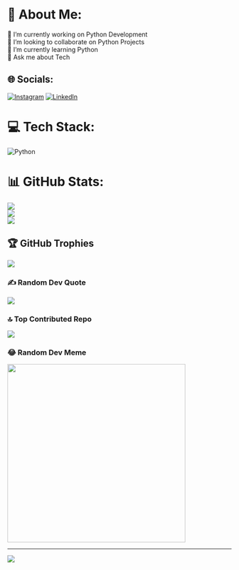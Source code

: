 # 💫 About Me:
🔭 I’m currently working on Python Development<br>👯 I’m looking to collaborate on Python Projects<br>🌱 I’m currently learning Python<br>💬 Ask me about Tech<br>


## 🌐 Socials:
[![Instagram](https://img.shields.io/badge/Instagram-%23E4405F.svg?logo=Instagram&logoColor=white)](https://instagram.com/sambhavchadha) [![LinkedIn](https://img.shields.io/badge/LinkedIn-%230077B5.svg?logo=linkedin&logoColor=white)](https://linkedin.com/in/sambhavchadha2003) 

# 💻 Tech Stack:
![Python](https://img.shields.io/badge/python-3670A0?style=for-the-badge&logo=python&logoColor=ffdd54)
# 📊 GitHub Stats:
![](https://github-readme-stats.vercel.app/api?username=sambhavchadha03&theme=dark&hide_border=false&include_all_commits=false&count_private=false)<br/>
![](https://github-readme-streak-stats.herokuapp.com/?user=sambhavchadha03&theme=dark&hide_border=false)<br/>
![](https://github-readme-stats.vercel.app/api/top-langs/?username=sambhavchadha03&theme=dark&hide_border=false&include_all_commits=false&count_private=false&layout=compact)

## 🏆 GitHub Trophies
![](https://github-profile-trophy.vercel.app/?username=sambhavchadha03&theme=radical&no-frame=false&no-bg=true&margin-w=4)

### ✍️ Random Dev Quote
![](https://quotes-github-readme.vercel.app/api?type=horizontal&theme=radical)

### 🔝 Top Contributed Repo
![](https://github-contributor-stats.vercel.app/api?username=sambhavchadha03&limit=5&theme=dark&combine_all_yearly_contributions=true)

### 😂 Random Dev Meme
<img src='https://memer-new.vercel.app/' style="height: 400px;"/>

---
[![](https://visitcount.itsvg.in/api?id=sambhavchadha03&icon=0&color=0)](https://visitcount.itsvg.in)

<!-- Proudly created with GPRM ( https://gprm.itsvg.in ) -->
